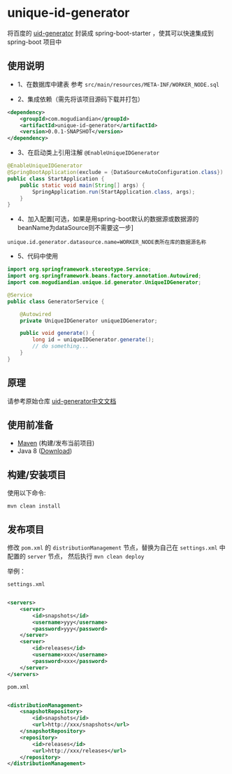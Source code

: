 # unique-id-generator

将百度的 [uid-generator](https://github.com/baidu/uid-generator) 封装成 spring-boot-starter ，使其可以快速集成到 spring-boot 项目中

## 使用说明

- 1、在数据库中建表 参考 `src/main/resources/META-INF/WORKER_NODE.sql`

- 2、集成依赖（需先将该项目源码下载并打包）

```xml
<dependency>
    <groupId>com.mogudiandian</groupId>
    <artifactId>unique-id-generator</artifactId>
    <version>0.0.1-SNAPSHOT</version>
</dependency>
```

- 3、在启动类上引用注解 `@EnableUniqueIDGenerator`

```java
@EnableUniqueIDGenerator
@SpringBootApplication(exclude = {DataSourceAutoConfiguration.class})
public class StartApplication {
    public static void main(String[] args) {
        SpringApplication.run(StartApplication.class, args);
    }
}
```

- 4、加入配置[可选，如果是用spring-boot默认的数据源或数据源的beanName为dataSource则不需要这一步]

```properties
unique.id.generator.datasource.name=WORKER_NODE表所在库的数据源名称
```

- 5、代码中使用

```java
import org.springframework.stereotype.Service;
import org.springframework.beans.factory.annotation.Autowired;
import com.mogudiandian.unique.id.generator.UniqueIDGenerator;

@Service
public class GeneratorService {

    @Autowired
    private UniqueIDGenerator uniqueIDGenerator;

    public void generate() {
        long id = uniqueIDGenerator.generate();
        // do something...
    }
}
```

## 原理

请参考原始仓库 [uid-generator中文文档](https://github.com/baidu/uid-generator/blob/master/README.zh_cn.md)

## 使用前准备

- [Maven](https://maven.apache.org/) (构建/发布当前项目)
- Java 8 ([Download](https://adoptopenjdk.net/releases.html?variant=openjdk8))

## 构建/安装项目

使用以下命令:

`mvn clean install`

## 发布项目

修改 `pom.xml` 的 `distributionManagement` 节点，替换为自己在 `settings.xml` 中 配置的 `server` 节点，
然后执行 `mvn clean deploy`

举例：

`settings.xml`

```xml

<servers>
    <server>
        <id>snapshots</id>
        <username>yyy</username>
        <password>yyy</password>
    </server>
    <server>
        <id>releases</id>
        <username>xxx</username>
        <password>xxx</password>
    </server>
</servers>
```

`pom.xml`

```xml

<distributionManagement>
    <snapshotRepository>
        <id>snapshots</id>
        <url>http://xxx/snapshots</url>
    </snapshotRepository>
    <repository>
        <id>releases</id>
        <url>http://xxx/releases</url>
    </repository>
</distributionManagement>
```
